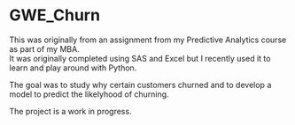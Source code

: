 # GWE_Churn 

This was originally from an assignment from my Predictive Analytics course as part of my MBA.   
It was originally completed using SAS and Excel but I recently used it to learn and play around with Python.

The goal was to study why certain customers churned and to develop a model to predict the likelyhood of churning. 

The project is a work in progress.

